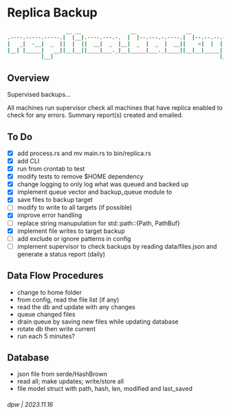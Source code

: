# Replica Backup

```bash
                   __ __                __                __                
.----.-----.-----.|  |__|.----.---.-.  |  |--.---.-.----.|  |--.--.--.-----.
|   _|  -__|  _  ||  |  ||  __|  _  |__|  _  |  _  |  __||    <|  |  |  _  |
|__| |_____|   __||__|__||____|___._|__|_____|___._|____||__|__|_____|   __|
           |__|                                                      |__|   
```

## Overview

Supervised backups...

All machines run supervisor check all machines that have replica enabled to check for any errors.  Summary report(s) created and emailed.

## To Do

* [x] add process.rs and mv main.rs to bin/replica.rs
* [x] add CLI
* [x] run from crontab to test
* [x] modify tests to remove $HOME dependency
* [x] change logging to only log what was queued and backed up
* [x] implement queue vector and backup_queue module to 
* [x] save files to backup target
* [ ] modify to write to all targets (if possible)
* [x] improve error handling
* [ ] replace string manupulation for std::path::{Path, PathBuf}
* [x] implement file writes to target backup
* [ ] add exclude or ignore patterns in config
* [ ] implement supervisor to check backups by reading data/files.json and generate a status report (daily)

## Data Flow Procedures

* change to home folder
* from config, read the file list (if any)
* read the db and update with any changes
* queue changed files
* drain queue by saving new files while updating database
* rotate db then write current
* run each 5 minutes?

## Database

* json file from serde/HashBrown
* read all; make updates; write/store all
* file model struct with path, hash, len, modified and last_saved

###### dpw | 2023.11.16

